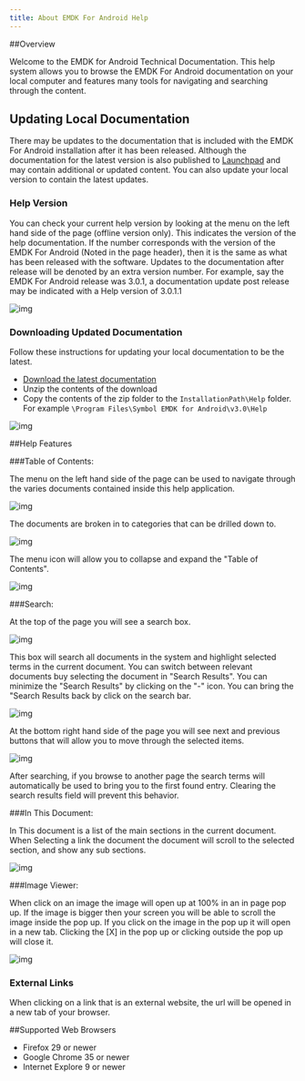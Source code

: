 ```yaml
---
title: About EMDK For Android Help
---
```


##Overview

Welcome to the EMDK for Android Technical Documentation. This help system allows you to browse the EMDK For Android documentation on your local computer and features many tools for navigating and searching through the content. 

## Updating Local Documentation
There may be updates to the documentation that is included with the EMDK For Android installation after it has been released. Although the documentation for the latest version is also published to [Launchpad](https://developer.motorolasolutions.com/community/android/emdk) and may contain additional or updated content. You can also update your local version to contain the latest updates.

### Help Version
You can check your current help version by looking at the menu on the left hand side of the page (offline version only). This indicates the version of the help documentation. If the number corresponds with the version of the EMDK For Android (Noted in the page header), then it is the same as what has been released with the software. Updates to the documentation after release will be denoted by an extra version number. For example, say the EMDK For Android release was 3.0.1, a documentation update post release may be indicated with a Help version of 3.0.1.1

![img](/img/HelpVersions.jpg)

### Downloading Updated Documentation
Follow these instructions for updating your local documentation to be the latest.

* [Download the latest documentation](https://s3.amazonaws.com/emdk/EMDK.Docs.Latest.zip)
* Unzip the contents of the download
* Copy the contents of the zip folder to the `InstallationPath\Help` folder. For example `\Program Files\Symbol EMDK for Android\v3.0\Help`

![img](/img/HelpFolder.jpg)

##Help Features

###Table of Contents:

The menu on the left hand side of the page can be used to navigate through the varies documents contained inside this help application.  

![img](/img/about/toc1.png)

The documents are broken in to categories that can be drilled down to.

![img](/img/about/toc3.png)

The menu icon will allow you to collapse and expand the "Table of Contents".

![img](/img/about/toc2.png)
 
###Search:

At the top of the page you will see a search box. 

![img](/img/about/s1.png)

This box will search all documents in the system and highlight selected terms in the current document. You can switch between relevant documents buy selecting the document in "Search Results". You can minimize the "Search Results" by clicking on the "-" icon. You can bring the "Search Results back by click on the search bar. 

![img](/img/about/s2.png)

At the bottom right hand side of the page you will see next and previous buttons that will allow you to move through the selected items. 

![img](/img/about/s3.png)

After searching, if you browse to another page the search terms will automatically be used to bring you to the first found entry. Clearing the search results field will prevent this behavior.

###In This Document:

In This document is a list of the main sections in the current document. When Selecting a link the document the document will scroll to the selected section, and show any sub sections. 

![img](/img/about/itd1.png)

###Image Viewer:

When click on an image the image will open up at 100% in an in page pop up. If the image is bigger then your screen you will be able to scroll the image inside the pop up. If you click on the image in the pop up it will open in a new tab. Clicking the [X] in the pop up or clicking outside the pop up will close it.

![img](/img/about/lb1.png)

### External Links

When clicking on a link that is an external website, the url will be opened in a new tab of your browser.

##Supported Web Browsers

* Firefox 29 or newer
* Google Chrome 35 or newer 
* Internet Explore 9 or newer
